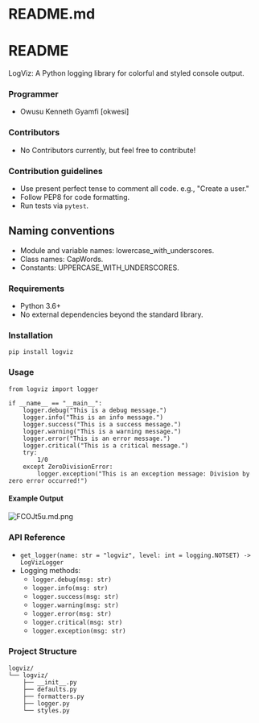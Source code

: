 # README.md

# README #

LogViz: A Python logging library for colorful and styled console output.

### Programmer ###
* Owusu Kenneth Gyamfi [okwesi]

### Contributors ###
* No Contributors currently, but feel free to contribute!

### Contribution guidelines ###
* Use present perfect tense to comment all code. e.g., "Create a user."
* Follow PEP8 for code formatting.
* Run tests via `pytest`.

## Naming conventions
* Module and variable names: lowercase_with_underscores.
* Class names: CapWords.
* Constants: UPPERCASE_WITH_UNDERSCORES.

### Requirements ###
- Python 3.6+
- No external dependencies beyond the standard library.

### Installation ###
    pip install logviz

### Usage ###
    from logviz import logger

    if __name__ == "__main__":
        logger.debug("This is a debug message.")
        logger.info("This is an info message.")
        logger.success("This is a success message.")
        logger.warning("This is a warning message.")
        logger.error("This is an error message.")
        logger.critical("This is a critical message.")
        try:
            1/0
        except ZeroDivisionError:
            logger.exception("This is an exception message: Division by zero error occurred!")

#### Example Output ####
![FCOJt5u.md.png](https://iili.io/FCOJt5u.md.png)

### API Reference ###
- `get_logger(name: str = "logviz", level: int = logging.NOTSET) -> LogVizLogger`
- Logging methods:
  - `logger.debug(msg: str)`
  - `logger.info(msg: str)`
  - `logger.success(msg: str)`
  - `logger.warning(msg: str)`
  - `logger.error(msg: str)`
  - `logger.critical(msg: str)`
  - `logger.exception(msg: str)`


### Project Structure ###
    logviz/
    └── logviz/
        ├── __init__.py
        ├── defaults.py
        ├── formatters.py
        ├── logger.py
        └── styles.py
